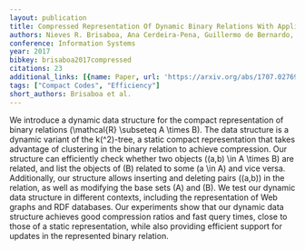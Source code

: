 ```yaml
---
layout: publication
title: Compressed Representation Of Dynamic Binary Relations With Applications
authors: Nieves R. Brisaboa, Ana Cerdeira-Pena, Guillermo de Bernardo, Gonzalo Navarro
conference: Information Systems
year: 2017
bibkey: brisaboa2017compressed
citations: 23
additional_links: [{name: Paper, url: 'https://arxiv.org/abs/1707.02769'}]
tags: ["Compact Codes", "Efficiency"]
short_authors: Brisaboa et al.
---
```

We introduce a dynamic data structure for the compact representation of
binary relations \(\mathcal\{R\} \subseteq A \times B\). The data structure is a
dynamic variant of the k\(^2\)-tree, a static compact representation that takes
advantage of clustering in the binary relation to achieve compression. Our
structure can efficiently check whether two objects \((a,b) \in A \times B\) are
related, and list the objects of \(B\) related to some \(a \in A\) and vice versa.
Additionally, our structure allows inserting and deleting pairs \((a,b)\) in the
relation, as well as modifying the base sets \(A\) and \(B\). We test our dynamic
data structure in different contexts, including the representation of Web
graphs and RDF databases. Our experiments show that our dynamic data structure
achieves good compression ratios and fast query times, close to those of a
static representation, while also providing efficient support for updates in
the represented binary relation.